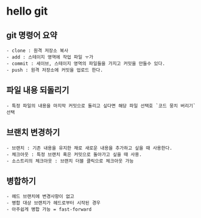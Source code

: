 # hello git

## git 명령어 요약

    - clone : 원격 저장소 복사
    - add : 스테이지 영역에 작업 파일 ㅜ가
    - commit : 세이브, 스테이지 영역의 파일들을 가지고 커밋을 만들수 있다.
    - push : 원격 저장소에 커밋을 업로드 한다.

## 파일 내용 되돌리기
    - 특정 파일의 내용을 마지막 커밋으로 돌리고 싶다면 해당 파일 선택호 `코드 뭉치 버리기` 선택

    
## 브랜치 변경하기
    - 브랜치 : 기존 내용을 유지한 채로 새로운 내용을 추가하고 싶을 때 사용한다.
    - 체크아웃 : 특정 브랜치 혹은 커밋으로 돌아가고 싶을 때 사용.
    - 소스트리의 체크아웃 : 브랜치 더블 클릭으로 체크아웃 가능
    
    
## 병합하기
    - 헤드 브랜치에 변경사항이 없고
    - 병합 대상 브랜치가 헤드로부터 시작된 경우
    - 아주쉽게 병합 가능 = fast-forward 